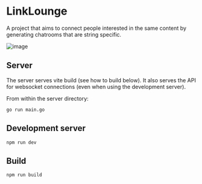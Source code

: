 # LinkLounge
A project that aims to connect people interested in the same content by generating chatrooms that are string specific.

![image](https://github.com/jsimenjs/link-lounge/assets/32468772/8562c1e9-698c-45b5-9ccd-029157218860)

## Server
The server serves vite build (see how to build below). It also serves the API for websocket connections (even when using the development server).

From within the server directory:
```
go run main.go
```
## Development server
```
npm run dev
```

## Build
```
npm run build
```
